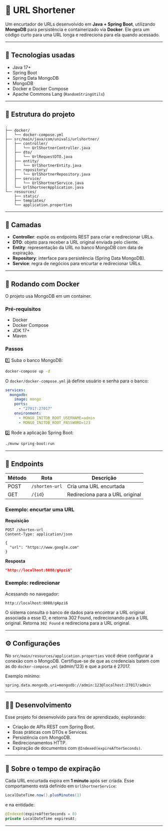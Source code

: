 # 📎 URL Shortener

Um encurtador de URLs desenvolvido em **Java + Spring Boot**, utilizando **MongoDB** para persistência e containerizado via **Docker**.
Ele gera um código curto para uma URL longa e redireciona para ela quando acessado.

---

## 🚀 Tecnologias usadas

* Java 17+
* Spring Boot
* Spring Data MongoDB
* MongoDB
* Docker e Docker Compose
* Apache Commons Lang (`RandomStringUtils`)

---

## 📂 Estrutura do projeto

```
.
├── docker/
│   └── docker-compose.yml
├── src/main/java/com/univali/urlshortner/
│   ├── controller/
│   │   └── UrlShortnerController.java
│   ├── dto/
│   │   └── UrlRequestDTO.java
│   ├── entity/
│   │   └── UrlShortnerEntity.java
│   ├── repository/
│   │   └── UrlShortnerRepository.java
│   ├── service/
│   │   └── UrlShortnerService.java
│   └── UrlShortnerApplication.java
└── resources/
    ├── static/
    ├── templates/
    └── application.properties
```

---

## 📄 Camadas

* **Controller**: expõe os endpoints REST para criar e redirecionar URLs.
* **DTO**: objeto para receber a URL original enviada pelo cliente.
* **Entity**: representação da URL no banco MongoDB com data de expiração.
* **Repository**: interface para persistência (Spring Data MongoDB).
* **Service**: regra de negócios para encurtar e redirecionar URLs.

---

## 🐳 Rodando com Docker

O projeto usa MongoDB em um container.

### Pré-requisitos

* Docker
* Docker Compose
* JDK 17+
* Maven

### Passos

1️⃣ Suba o banco MongoDB:

```bash
docker-compose up -d
```

O `docker/docker-compose.yml` já define usuário e senha para o banco:

```yaml
services:
  mongodb:
    image: mongo
    ports:
      - "27017:27017"
    environment:
      - MONGO_INITDB_ROOT_USERNAME=admin
      - MONGO_INITDB_ROOT_PASSWORD=123
```

2️⃣ Rode a aplicação Spring Boot:

```bash
./mvnw spring-boot:run
```


---

## 🔗 Endpoints

| Método | Rota           | Descrição                       |
| ------ | -------------- | ------------------------------- |
| POST   | `/shorten-url` | Cria uma URL encurtada          |
| GET    | `/{id}`        | Redireciona para a URL original |

### Exemplo: encurtar uma URL

**Requisição**

```http
POST /shorten-url
Content-Type: application/json

{
  "url": "https://www.google.com"
}
```

**Resposta**

```json
"http://localhost:8080/gApzi6"
```

### Exemplo: redirecionar

Acessando no navegador:

```
http://localhost:8080/gApzi6
```
O sistema consulta o banco de dados para encontrar a URL original associada a esse ID, e retorna 302 Found, redirecionando para a URL original.
Retorna `302 Found` e redireciona para a URL original.

---

## ⚙️ Configurações

No `src/main/resources/application.properties` você deve configurar a conexão com o MongoDB.
Certifique-se de que as credenciais batem com as do `docker-compose.yml` (admin/123) e que a porta é 27017.

Exemplo mínimo:

```properties
spring.data.mongodb.uri=mongodb://admin:123@localhost:27017/admin
```

---

## 👨‍💻 Desenvolvimento

Esse projeto foi desenvolvido para fins de aprendizado, explorando:

* Criação de APIs REST com Spring Boot.
* Boas práticas com DTOs e Services.
* Persistência com MongoDB.
* Redirecionamentos HTTP.
* Expiração de documentos com `@Indexed(expireAfterSeconds)`.

---

## 📜 Sobre o tempo de expiração

Cada URL encurtada expira em **1 minuto** após ser criada.
Esse comportamento está definido em `UrlShortnerService`:

```java
LocalDateTime.now().plusMinutes(1)
```

e na entidade:

```java
@Indexed(expireAfterSeconds = 0)
private LocalDateTime expiresAt;
```

---

